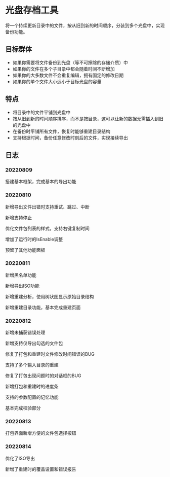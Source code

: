 # 光盘存档工具

将一个持续更新目录中的文件，按从旧到新的时间顺序，分装到多个光盘中，实现备份功能。

## 目标群体

- 如果你需要将文件备份到光盘（等不可擦除的存储介质）中
- 如果你的文件在多个子目录中都会随着时间不断增加
- 如果你的大多数文件不会重复编辑，拥有固定的修改日期
- 如果你的单个文件大小远小于目标光盘的容量

## 特点

- 将目录中的文件平铺到光盘中
- 按从旧到新的时间顺序排序，而不是按目录，这可以让新的数据无需插入到旧的光盘中
- 在备份时平铺所有文件，恢复时能够重建目录结构
- 支持根据时间，备份任意修改时刻后的文件，实现接续导出

## 日志

### 20220809

搭建基本框架，完成基本的导出功能

### 20220810

新增导出文件出错时支持重试、跳过、中断

新增支持停止

优化文件包列表的样式，支持右键复制时间

增加了运行时的IsEnable调整

预留了其他功能面板

### 20220811

新增黑名单功能

新增导出ISO功能

新增重建分析，使用树状图显示原始目录结构

新增重建目录功能，基本完成重建页面

### 20220812

新增未捕获错误处理

新增支持仅导出勾选的文件包

修复了打包和重建时文件修改时间错误的BUG

支持了多个输入目录的重建

修复了打包出现问题时的对话框的BUG

新增打包和重建时的进度条

支持的参数配置的记忆功能

基本完成校验部分

### 20220813

打包界面新增方便的文件包选择按钮

### 20220814

优化了ISO导出

新增了重建时的覆盖设置和错误报告